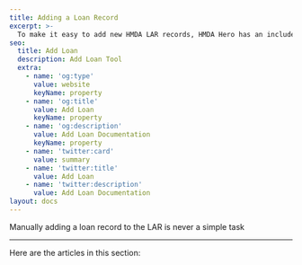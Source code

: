 ```yaml
---
title: Adding a Loan Record
excerpt: >-
  To make it easy to add new HMDA LAR records, HMDA Hero has an included Add Loan feature. This takes the guess work out of mapping numbers and provides an easy interface to exponentially speed manual entry. 
seo:
  title: Add Loan
  description: Add Loan Tool
  extra:
    - name: 'og:type'
      value: website
      keyName: property
    - name: 'og:title'
      value: Add Loan
      keyName: property
    - name: 'og:description'
      value: Add Loan Documentation
      keyName: property
    - name: 'twitter:card'
      value: summary
    - name: 'twitter:title'
      value: Add Loan
    - name: 'twitter:description'
      value: Add Loan Documentation
layout: docs
---
```


Manually adding a loan record to the LAR is never a simple task

***

Here are the articles in this section:
